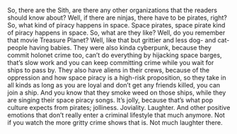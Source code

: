 So, there are the Sith, are there any other organizations that the
readers should know about? Well, if there are ninjas, there have to be
pirates, right? So, what kind of piracy happens in space. Space pirates,
space pirate kind of piracy happens in space. So, what are they like?
Well, do you remember that movie Treasure Planet? Well, like that but
grittier and less dog- and cat- people having babies. They were also
kinda cyberpunk, because they commit holonet crime too, can’t do
everything by hijacking space barges, that’s slow work and you can keep
committing crime while you wait for ships to pass by. They also have
aliens in their crews, because of the oppression and how space piracy is
a high-risk proposition, so they take in all kinds as long as you are
loyal and don’t get any friends killed, you can join a ship. And you
know that they smoke weed on those ships, while they are singing their
space piracy songs. It’s jolly, because that’s what pop culture expects
from pirates; jolliness. Joviality. Laughter. And other positive
emotions that don’t really enter a criminal lifestyle that much anymore.
Not if you watch the more gritty crime shows that is. Not much laughter
there.

